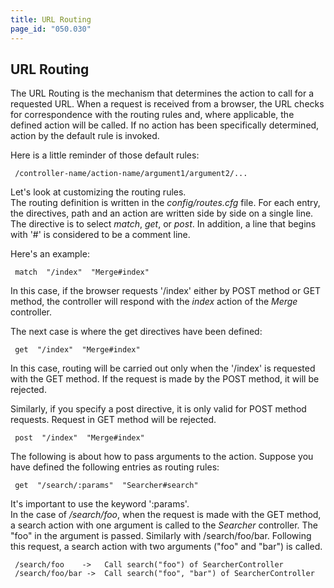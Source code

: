 ```yaml
---
title: URL Routing
page_id: "050.030"
---
```


## URL Routing

The URL Routing is the mechanism that determines the action to call for a requested URL. When a request is received from a browser, the URL checks for correspondence with the routing rules and, where applicable, the defined action will be called. If no action has been specifically determined, action by the default rule is invoked.

Here is a little reminder of those default rules:

```
 /controller-name/action-name/argument1/argument2/...
```

Let's look at customizing the routing rules.<br>
The routing definition is written in the *config/routes.cfg* file. For each entry, the directives, path and an action are written side by side on a single line. The directive is to select *match*, *get*, or *post*.
In addition, a line that begins with '#' is considered to be a comment line.

Here's an example:

```
 match  "/index"  "Merge#index"
```

In this case, if the browser requests '/index' either by POST method or GET method, the controller will respond with the *index* action of the *Merge* controller.

The next case is where the get directives have been defined:

```
 get  "/index"  "Merge#index"
```

In this case, routing will be carried out only when the '/index' is requested with the GET method. If the request is made by the POST method, it will be rejected.

Similarly, if you specify a post directive, it is only valid for POST method requests. Request in GET method will be rejected.

```
 post  "/index"  "Merge#index"
```

The following is about how to pass arguments to the action. Suppose you have defined the following entries as routing rules:

```
 get  "/search/:params"  "Searcher#search"
```

It's important to use the keyword ':params'.<br>
In the case of */search/foo*, when the request is made with the GET method, a search action with one argument is called to the *Searcher* controller. The "foo" in the argument is passed.
Similarly with /search/foo/bar. Following this request, a search action with two arguments ("foo" and "bar") is called.

```
 /search/foo    ->   Call search("foo") of SearcherController
 /search/foo/bar ->  Call search("foo", "bar") of SearcherController
```